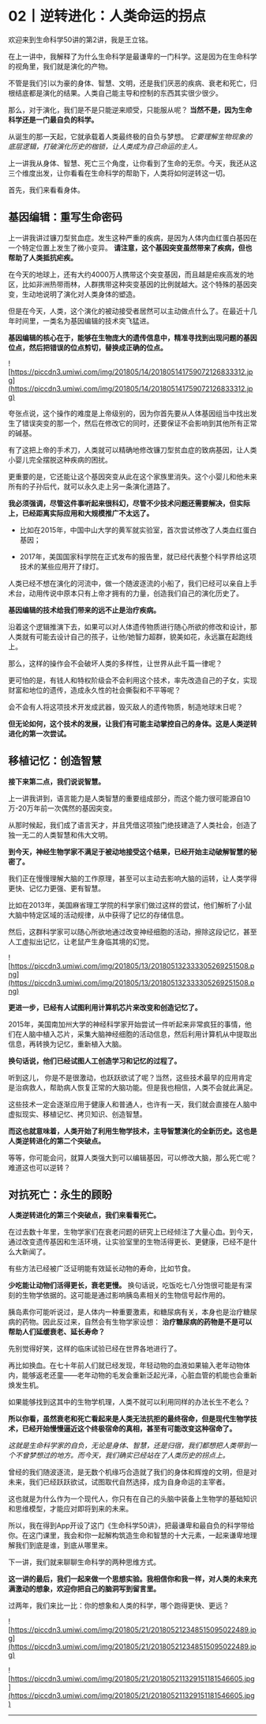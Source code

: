 # 02丨逆转进化：人类命运的拐点

欢迎来到生命科学50讲的第2讲，我是王立铭。

在上一讲中，我解释了为什么生命科学是最谦卑的一门科学。这是因为在生命科学的视角里，我们就是演化的产物。

不管是我们引以为豪的身体、智慧、文明，还是我们厌恶的疾病、衰老和死亡，归根结底都是演化的结果。人类自己能主导和控制的东西其实很少很少。

那么，对于演化，我们是不是只能逆来顺受，只能服从呢？ **当然不是，因为生命科学还是一门最自负的科学。**

从诞生的那一天起，它就承载着人类最终极的自负与梦想。 *它要理解生物现象的底层逻辑，打破演化历史的枷锁，让人类成为自己命运的主人。*

上一讲我从身体、智慧、死亡三个角度，让你看到了生命的无奈。今天，我还从这三个维度出发，让你看看在生命科学的帮助下，人类将如何逆转这一切。

首先，我们来看看身体。

## 基因编辑：重写生命密码

上一讲我讲过镰刀型贫血症。发生这种严重的疾病，是因为人体内血红蛋白基因在一个特定位置上发生了微小变异。 **请注意，这个基因突变虽然带来了疾病，但也帮助了人类抵抗疟疾。**

在今天的地球上，还有大约4000万人携带这个突变基因，而且越是疟疾高发的地区，比如非洲热带雨林，人群携带这种突变基因的比例就越大。这个特殊的基因突变，生动地说明了演化对人类身体的塑造。

但是在今天，人类，这个演化的被动接受者居然可以主动做点什么了。在最近十几年时间里，一类名为基因编辑的技术突飞猛进。

 **基因编辑的核心在于，能够在生物庞大的遗传信息中，精准寻找到出现问题的基因位点，然后把错误的位点剪切，替换成正确的位点。**

![https://piccdn3.umiwi.com/img/201805/14/201805141759072126833312.jpg](https://piccdn3.umiwi.com/img/201805/14/201805141759072126833312.jpg)

夸张点说，这个操作的难度是上帝级别的，因为你首先要从人体基因组当中找出发生了错误突变的那一个，然后在修改它的同时，还要保证不会影响到其他所有正常的碱基。

有了这把上帝的手术刀，人类就可以精确地修改镰刀型贫血症的致病基因，让人类小婴儿完全摆脱这种疾病的困扰。

更重要的是，它还能让这个基因突变从此在这个家族里消失。这个小婴儿和他未来所有的子孙后代，就可以永久走上另一条演化道路了。

 **我必须强调，尽管这件事听起来很科幻，尽管不少技术问题还需要解决，但实际上，已经距离实际应用和大规模推广不太远了。**

* 比如在2015年，中国中山大学的黄军就实验室，首次尝试修改了人类血红蛋白基因；

* 2017年，美国国家科学院在正式发布的报告里，就已经代表整个科学界给这项技术的某些应用开了绿灯。

人类已经不想在演化的河流中，做一个随波逐流的小船了，我们已经可以亲自上手术台，动用传说中原本只有上帝才拥有的力量，创造我们自己的演化历史了。

 **基因编辑的技术给我们带来的远不止是治疗疾病。**

沿着这个逻辑推演下去，如果可以对人体遗传物质进行随心所欲的修改和设计，那人类就有可能去设计自己的孩子，让他/她智力超群，貌美如花，永远赢在起跑线上。

那么，这样的操作会不会破坏人类的多样性，让世界从此千篇一律呢？

更可怕的是，有钱人和特权阶级会不会利用这个技术，率先改造自己的子女，实现财富和地位的遗传，造成永久性的社会撕裂和不平等呢？

会不会有人将这项技术开发成武器，毁灭敌人的遗传物质，制造地球末日呢？

 **但无论如何，这个技术的发展，让我们有可能主动掌控自己的身体。这是人类逆转进化的第一次尝试。**

## 移植记忆：创造智慧

 **接下来第二点，我们说说智慧。**

上一讲我讲到，语言能力是人类智慧的重要组成部分，而这个能力很可能源自10万-20万年前一次偶然的基因突变。

从那时候起，我们成了语言天才，并且凭借这项独门绝技建造了人类社会，创造了独一无二的人类智慧和伟大文明。

 **到今天，神经生物学家不满足于被动地接受这个结果，已经开始主动破解智慧的秘密了。**

我们正在慢慢理解大脑的工作原理，甚至可以主动去影响大脑的运转，让人类学得更快、记忆力更强、更有智慧。

比如在2013年，美国麻省理工学院的科学家们做过这样的尝试，他们解析了小鼠大脑中特定区域的活动规律，从中获得了记忆的存储信息。

然后，这群科学家可以随心所欲地通过改变神经细胞的活动，擦除这段记忆，甚至人工虚拟出记忆，让老鼠产生身临其境的幻觉。

![https://piccdn3.umiwi.com/img/201805/13/201805132333305269251508.png](https://piccdn3.umiwi.com/img/201805/13/201805132333305269251508.png)

 **更进一步，已经有人试图利用计算机芯片来改变和创造记忆了。**

2015年，美国南加州大学的神经科学家开始尝试一件听起来非常疯狂的事情，他们在人脑中植入芯片，采集大脑神经细胞的活动信息，然后利用计算机从中提取出信息，再转换为记忆，重新植入大脑。

 **换句话说，他们已经试图人工创造学习和记忆的过程了。**

听到这儿， 你是不是很激动，也跃跃欲试了呢？当然，这些技术最早的应用肯定是治病救人，帮助病人恢复正常的大脑功能。但是我也相信，人类不会就此满足。

这些技术一定会逐渐应用于健康人和普通人，也许有一天，我们就会直接在人脑中虚拟现实、移植记忆、拷贝知识、创造智慧。

 **而这也就意味着，人类开始了利用生物学技术，主导智慧演化的全新历史。这也是人类逆转进化的第二个突破点。**

等等，你可能会问，就算人类强大到可以编辑基因，可以修改大脑，那么死亡呢？难道这也可以逆转？

## 对抗死亡：永生的顾盼

 **人类逆转进化的第三个突破点，我们来看看死亡。**

在过去数十年里，生物学家们在衰老问题的研究上已经倾注了大量心血。到今天，通过改变遗传基因和生活环境，让实验室里的生物活得更长、更健康，已经不是什么大新闻了。

有些方法已经被广泛证明能有效延长动物的寿命，比如节食。

 **少吃能让动物们活得更长，衰老更慢。** 换句话说，吃饭吃七八分饱很可能是有深刻的生物学依据的。这可能是通过影响胰岛素相关的生物信号起作用的。

胰岛素你可能听说过，是人体内一种重要激素，和糖尿病有关，本身也是治疗糖尿病的药物。因此反过来，自然会有生物学家设想： **治疗糖尿病的药物是不是可以帮助人们延缓衰老、延长寿命？**

先别觉得好笑，这样的临床试验已经在世界各地进行了。

再比如换血。在七十年前人们就已经发现，年轻动物的血液如果输入老年动物体内，能够返老还童——老年动物的毛发会重新泛起光泽，心脏血管的机能也会重新焕发生机。

如果能够找到这其中的生物学机理，人类不就可以利用同样的办法长生不老么？

 **所以你看，虽然衰老和死亡看起来是人类无法抗拒的最终宿命，但是现代生物学技术，已经开始慢慢逼近这个终极宿命的真相，甚至有可能改变这种宿命了。**

 *这就是生命科学家的自负，无论是身体、智慧，还是归宿，我们都想把人类带到一个不曾梦想过的地方。而今天，我们确实已经站在了人类历史的拐点上。*

曾经的我们随波逐流，是无数个机缘巧合造就了我们的身体和辉煌的文明，但是对未来，我们已经跃跃欲试，试图取代自然选择，成为自身命运的主宰者。

这也就是为什么作为一个现代人，你只有在自己的头脑中装备上生物学的基础知识和思维模型，才能应对即将到来的未来。

所以，我在得到App开设了这门《生命科学50讲》，把最谦卑和最自负的科学带给你。在这门课里，我会和你一起解构筑造生命和智慧的十大元素，一起来谦卑地理解我们到底是谁，到底从哪里来。

下一讲，我们就来聊聊生命科学的两种思维方式。

 **这一讲的最后，我们一起来做一个思想实验。我相信你和我一样，对人类的未来充满激动的想象，欢迎你把自己的脑洞写到留言里。**

过两年，我们来比一比：你的想象和人类的科学，哪个跑得更快、更远？

![https://piccdn3.umiwi.com/img/201805/21/201805212348515095022489.jpg](https://piccdn3.umiwi.com/img/201805/21/201805212348515095022489.jpg)

![https://piccdn3.umiwi.com/img/201805/21/201805211329151181546605.jpg](https://piccdn3.umiwi.com/img/201805/21/201805211329151181546605.jpg)

---
